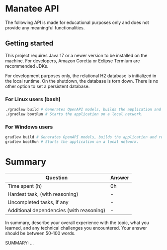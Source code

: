 # Manatee API

The following API is made for educational purposes only and does not provide any meaningful functionalities.

## Getting started

This project requires Java 17 or a newer version to be installed on the machine.
For developers, Amazon Coretta or Eclipse Termium are recommended JDKs.

For development purposes only, the relational H2 database is initialized in the local runtime.
On the shutdown, the database is torn down. There is no other option to set a persistent database.

### For Linux users (bash)

```bash
./gradlew build # Generates OpenAPI models, builds the application and runs tests.
./gradlew bootRun # Starts the application on a local network. 
```

### For Windows users

```bash
gradlew build # Generates OpenAPI models, builds the application and runs tests.
gradlew bootRun # Starts the application on a local network. 
```


# Summary
| Question                                 | Answer |
|------------------------------------------|--------|
| Time  spent (h)                          | 0h     |
| Hardest task, (with reasoning)           | -      |
| Uncompleted tasks, if any                | -      |
| Additional dependencies (with reasoning) | -      | 


In summary, describe your overall experience with the topic, what you learned,
and any technical challenges you encountered. Your answer should be
between 50-100 words.

SUMMARY:
...
